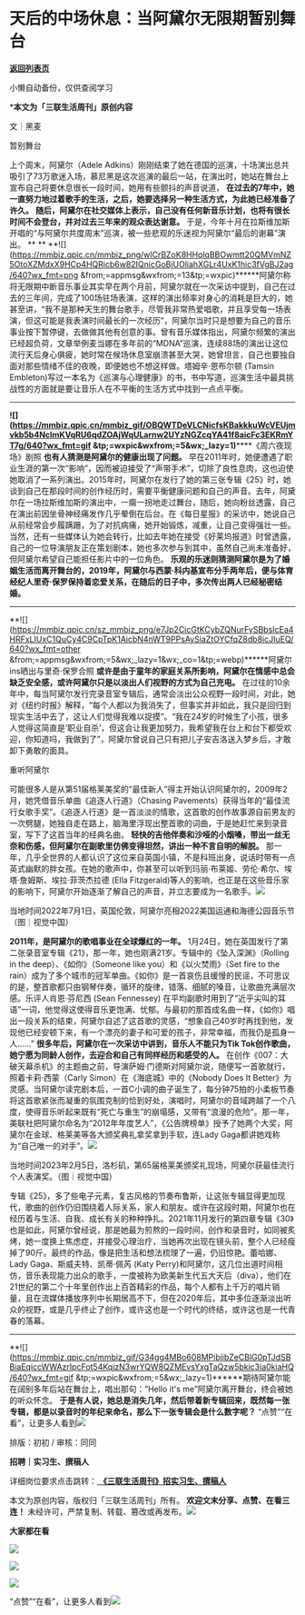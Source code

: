 # 天后的中场休息：当阿黛尔无限期暂别舞台

[**返回列表页**](/gzh/三联生活周刊)

小懒自动备份，仅供查阅学习

***本文为「三联生活周刊」原创内容**

文｜黑麦

暂别舞台

上个周末，阿黛尔（Adele
Adkins）刚刚结束了她在德国的巡演，十场演出总共吸引了73万歌迷入场，慕尼黑是这次巡演的最后一站，在演出时，她站在舞台上宣布自己将要休息很长一段时间，她用有些颤抖的声音说道，
**在过去的7年中，她一直努力地过着歌手的生活，之后，她要选择另一种生活方式，为此她已经准备了许久。**
**随后，阿黛尔在社交媒体上表示，自己没有任何新音乐计划，也将有很长时间不会登台，并对过去三年来的观众表达谢意。**
于是，今年十月在拉斯维加斯开唱的“与阿黛尔共度周末”巡演，被一些悲观的乐迷视为阿黛尔“最后的谢幕”演出。 ** **
**![](https://mmbiz.qpic.cn/mmbiz_png/wlCrBZoK8HHqlqBBOwmtt20QMVmNZ5OtoXZMdxX9HCp4HQRicb6w82IQnicGoBjUOliahXGLr4UxK1hic3fVgBJ2ag/640?wx_fmt=png
&from;=appmsg&wxfrom;=13&tp;=wxpic)******阿黛尔称将无限期中断音乐事业其实早在两个月前，阿黛尔就在一次采访中提到，自己在过去的三年间，完成了100场驻场表演，这样的演出频率对身心的消耗是巨大的，她甚至讲，“我不是那种天生的舞台歌手，尽管我非常热爱唱歌，并且享受每一场表演，但这可能是我表演时间最长的一次经历”，阿黛尔当时只是想要为自己的音乐事业按下暂停键，去做做其他有创意的事。曾有音乐媒体指出，阿黛尔频繁的演出已经超负荷，文章举例麦当娜在多年前的“MDNA”巡演，连续88场的演出让这位流行天后身心俱疲，她时常在候场休息室崩溃甚至大哭，她曾坦言，自己也要独自面对那些情绪不佳的夜晚，即便她也不想这样做。塔姆辛·恩布尔顿
(Tamsin Embleton)写过一本名为《巡演与心理健康》的书，书中写道，巡演生活中最具挑战性的方面就是要让音乐人在不平衡的生活方式中找到一点点平衡。
** **
**![](https://mmbiz.qpic.cn/mmbiz_gif/OBQWTDeVLCNicfsKBakkkuWcVEUjmvkb5b4NclmKVqRU6qdZOAjWqULarnw2UYzNGZcqYA41f8aicFc3EKRmYT7g/640?wx_fmt=gif
&tp;=wxpic&wxfrom;=5&wx;_lazy=1)******《周六夜现场》剧照 **也有人猜测是阿黛尔的健康出现了问题。**
早在2011年时，她便遭遇了职业生涯的第一次“影响”，因而被迫接受了“声带手术”，切除了良性息肉，这也迫使她取消了一系列演出。2015年时，阿黛尔在发行了她的第三张专辑《25》时，她谈到自己在那段时间的创作经历时，需要平衡健康问题和自己的声音。去年，阿黛尔在一场拉斯维加斯的演出中，一瘸一拐地走过舞台，随后，她向粉丝透露，自己在演出前因坐骨神经痛发作几乎晕倒在后台。在《每日星报》的采访中，她说自己从前经常会步履蹒跚，为了对抗病痛，她开始锻炼，减重，让自己变得强壮一些。当然，还有一些媒体认为她会转行，比如去年她在接受《好莱坞报道》时曾透露，自己的一位导演朋友正在策划剧本，她也多次参与到其中，虽然自己尚未准备好，但阿黛尔希望自己能担任影片中的一位角色。
**乐观的乐迷则猜测阿黛尔是为了婚姻生活而离开舞台的，2019年，阿黛尔与西蒙·科内基宣布分手两年后，便与体育经纪人里奇·保罗保持着恋爱关系，在随后的日子中，多次传出两人已经秘密结婚。**
** **
**![](https://mmbiz.qpic.cn/sz_mmbiz_png/e7Jp2CicGtKCybZQNurFySBbsIcEa4HRFxLIUxC1QuCy4C9CpTpK1AicbN4nWT9PPsAySiaZtOYCfqZ8db8icJIuEQ/640?wx_fmt=other
&from;=appmsg&wxfrom;=5&wx;_lazy=1&wx;_co=1&tp;=webp)******阿黛尔ins晒出与里奇·保罗合照
**或许是由于童年的家庭关系所影响，阿黛尔在情感中总会缺乏安全感，或许阿黛尔只是以淡出人们视野的方式为自己充电。**
在过往的10余年中，每当阿黛尔发行完录音室专辑后，通常会淡出公众视野一段时间，对此，她对《纽约时报》解释，“每个人都以为我消失了，但事实并非如此，我只是回归到现实生活中去了，这让人们觉得我难以捉摸”。“我在24岁的时候生了小孩，很多人觉得这简直是‘职业自杀’，但这会让我更加努力，我希望我在台上和台下都受欢迎，你知道吗，我做到了”，阿黛尔曾说自己只有把儿子安吉洛送入梦乡后，才敢卸下勇敢的面具。

重听阿黛尔

可能很多人是从第51届格莱美奖的“最佳新人”得主开始认识阿黛尔的，2009年2月，她凭借音乐单曲《追逐人行道》（Chasing
Pavements）获得当年的“最佳流行女歌手奖”。《追逐人行道》是一首淡淡的情歌，这首歌的创作故事源自前男友的一次劈腿，她独自走在路上，脑海里浮现出整首歌的词曲，于是她赶忙来到录音室，写下了这首当年的经典名曲。
**轻快的吉他伴奏和沙哑的小烟嗓，带出一丝无奈和伤感，但阿黛尔在副歌里仿佛变得坦然，讲出一种不言自明的解脱。**
那一年，几乎全世界的人都认识了这位来自英国小镇，不是科班出身，说话时带有一点英式幽默的胖女孩。在她的歌声中，你甚至可以听到玛丽·布莱姬、劳伦·希尔、埃塔·詹姆斯、埃拉·菲茨杰拉德
(Ella
Fitzgerald)等人的影响，也正是在这些音乐家的影响下，阿黛尔开始逐渐了解自己的声音，并立志要成为一名歌手。![](https://mmbiz.qpic.cn/mmbiz_jpg/c2Sib3Mp7pOODIfTibQpsmiaibtVPUKhlIzibsYSAdqicSIClaT4ore0tMF1wUpguDB45ic5elWKpiaHNHnF2B232cBUkQ/640?wx_fmt=jpeg&from;=appmsg)

当地时间2022年7月1日，英国伦敦，阿黛尔亮相2022美国运通和海德公园音乐节（图｜视觉中国）

 **2011年，是阿黛尔的歌唱事业在全球爆红的一年。**
1月24日，她在英国发行了第二张录音室专辑《21》，那一年，她也刚满21岁。专辑中的《坠入深渊》（Rolling in the
deep）、《如你》（Someone like you）和《以火焚雨》（Set fire to the
rain）成为了多个城市的冠军单曲。《如你》是一首哀伤且缓慢的民谣，不可思议的是，整首歌都只由钢琴伴奏，循环的旋律，错落、细腻的嗓音，让歌曲充满层次感。乐评人肖恩·芬尼西
(Sean Fennessey)
在平均副歌时用到了“近乎尖叫的耳语”一词，他觉得这使得音乐更饱满、忧郁。与最初的那首成名曲一样，《如你》唱出一段关系的结束，阿黛尔自述了这首歌的灵感，“想象自己40岁时再找到他，发现他已经安顿下来，有一个漂亮的妻子和可爱的孩子，非常幸福，而我仍是孤身一人……”
**很多年后，阿黛尔在一次采访中讲到，音乐人不能只为Tik Tok创作歌曲，她宁愿为同龄人创作，去迎合和自己有同样经历和感受的人。**
在创作《007：大破天幕杀机》的主题曲之前，导演萨姆·门德斯对阿黛尔说，随便写一首歌就行，照着卡莉·西蒙（Carly
Simon）在《海底城》中的《Nobody Does It
Better》为灵感。当阿黛尔读完剧本后，一首C小调的曲子诞生了，每分钟75拍的小柔板节奏将这首歌紧张而凝重的氛围克制的恰到好处，演唱时，阿黛尔的音域跨越了一个八度，使得音乐听起来既有“死亡与重生”的崩塌感，又带有“浪漫的危险”。那一年，美联社把阿黛尔命名为“2012年年度艺人”，《公告牌榜单》授予了她两个大奖，阿黛尔在金球、格莱美等各大颁奖典礼拿奖拿到手软，连Lady
Gaga都讲她戏称为“自己唯一的对手”。![](https://mmbiz.qpic.cn/mmbiz_jpg/c2Sib3Mp7pOODIfTibQpsmiaibtVPUKhlIzib2Qb6PIowoMjvMhe4SEZZTibsGbJmzgWJWrh9RQGkVAzm0x14BxsDVpg/640?wx_fmt=jpeg&from;=appmsg)

当地时间2023年2月5日，洛杉矶，第65届格莱美颁奖礼现场，阿黛尔获最佳流行个人表演奖。（图｜视觉中国）

专辑《25》，多了些电子元素，复古风格的节奏布鲁斯，让这张专辑显得更加现代，歌曲的创作仍旧围绕着人际关系，家人和朋友。或许在这段时期，阿黛尔也在经历着与生活、自我、成长有关的种种挣扎。2021年11月发行的第四章专辑《30》也是如此，阿黛尔曾经说，那是她最为煎熬的一段时间，创作和录音时，如同被炙烤，她一度换上焦虑症，并接受心理治疗，当她再次出现在镜头前，整个人已经瘦掉了90斤。最终的作品，像是把生活和想法梳理了一遍，仍旧惊艳。蕾哈娜、Lady
Gaga、斯威夫特、凯蒂·佩芮 (Katy
Perry)和阿黛尔，这几位出道时间相仿，音乐表现能力出众的歌手，一度被称为欧美新生代五大天后（diva），他们在21世纪的第二个十年里创作出上百首精彩的作品，每个人都有上千万的唱片销量，且在流媒体播放序列中长期居高不下，但在2020年后，其中多位逐渐淡出听众的视野，或是几乎终止了创作，或许这也是一个时代的终结，或许这也是一代青春的落幕。
** **
**![](https://mmbiz.qpic.cn/mmbiz_gif/G34gg4MBo608MPibjibZeCBlG0pTJdSBBiaEqiccWWAzrIpcFot54KqjzN3wrYQW8QZMEvsYxgTaQzw5bkic3ia0kiaHQ/640?wx_fmt=gif
&tp;=wxpic&wxfrom;=5&wx;_lazy=1)******期待阿黛尔能在阔别多年后站在舞台上，唱出那句：“Hello it's
me”阿黛尔离开舞台，终会被她的听众怀念。
**于是有人说，她总是消失几年，然后带着新专辑回来，既然每一张专辑，都是以录音时的年纪来命名，那么下一张专辑会是什么数字呢？**
“点赞”“在看”，让更多人看到![](https://mmbiz.qpic.cn/mmbiz_gif/c2Sib3Mp7pON9hkSZwdTibRHNZSMPyiapUCHJwlyoZVBC3SfmPmF0VKjkm3NiaToQloHFJ6icyicqZnqgXp6pSQJt5gg/640?wx_fmt=gif&from;=appmsg&wxfrom;=5&wx;_lazy=1&tp;=wxpic)  
  
  
  
  
  

排版：初初 / 审核：同同

  
 **招聘｜实习生、撰稿人**  

详细岗位要求点击跳转：[
**《三联生活周刊》招实习生、撰稿人**](http://mp.weixin.qq.com/s?__biz=MTc5MTU3NTYyMQ==&mid=2651136871&idx=3&sn=f1c0777fe9d31881e5dfca68ebc2937f&chksm=5907324d6e70bb5b3546dfe1c7b31b5fe05664bebbf36356ba9a1a352e0678444cad62875ad4&scene=21#wechat_redirect)

本文为原创内容，版权归「三联生活周刊」所有。 **欢迎文末分享、点赞、在看三连！**
未经许可，严禁复制、转载、篡改或再发布。![](https://mmbiz.qpic.cn/sz_mmbiz_png/Gg7Qtoh7Aic9ZTmAdCc80b4nD7xicgPt863QWU7oNswDx19XrjfTtSl8QwatY2EEZGuNd1WRRiapDZjcDhTnNYmBg/640?wx_fmt=other&wxfrom;=5&wx;_lazy=1&wx;_co=1&retryload;=1&tp;=webp)

 **大家都在看**

  

[![](https://mmbiz.qpic.cn/mmbiz_jpg/c2Sib3Mp7pONMYbfK6ic6LzjWfMQTLsFeicwnmMuwKLBDlk9rc6KWshWYqibGYelTuPfgQqfEcUGT6XvjJzNCtoFCg/640?wx_fmt=jpeg&wxfrom;=5&wx;_lazy=1&wx;_co=1&tp;=wxpic)](http://mp.weixin.qq.com/s?__biz=MTc5MTU3NTYyMQ==&mid=2651427659&idx=1&sn=7922aace3721a872bf74b2f4818e5027&chksm=590b82616e7c0b77f15b4363b21e46fe0ebdeb8d9b94625c92be7f764383307805320c5301e9&scene=21#wechat_redirect)

  

![](https://mmbiz.qpic.cn/sz_mmbiz_png/Gg7Qtoh7Aic9ZTmAdCc80b4nD7xicgPt86k1kgpU51hWCHjV92ryhVW35PLCvLhxLw9XDhXjgeDyZhHSx5EbRcfg/640?wx_fmt=other&wxfrom;=5&wx;_lazy=1&wx;_co=1&retryload;=1&tp;=webp)

  
[![](https://mmbiz.qpic.cn/mmbiz_jpg/c2Sib3Mp7pOOscRuZrCibCxsE1u7UtPialkZVdnsVfBBVIibicXz2dOryRyANicobSjntgBDLQWwVDLqIjZ68BicsnwDQ/640?wx_fmt=jpeg&from;=appmsg&wxfrom;=13&wx;_lazy=1&wx;_co=1&tp;=wxpic)]()  
  
“点赞”“在看”，让更多人看到![](https://mmbiz.qpic.cn/mmbiz_gif/c2Sib3Mp7pON9hkSZwdTibRHNZSMPyiapUCHJwlyoZVBC3SfmPmF0VKjkm3NiaToQloHFJ6icyicqZnqgXp6pSQJt5gg/640?wx_fmt=gif&from;=appmsg&wxfrom;=13&wx;_lazy=1&tp;=wxpic)

